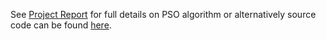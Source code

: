 See [Project Report](https://github.com/jamiebellthomas/Optimisation-Theory/blob/main/ws19177%20Optimisation%20Theory%20Final%20Coursework.pdf) for full details on PSO algorithm or alternatively source code can be found [here](https://github.com/jamiebellthomas/Optimisation-Theory/blob/main/Coursework%20Documents/EggHolder_PSO.m).

